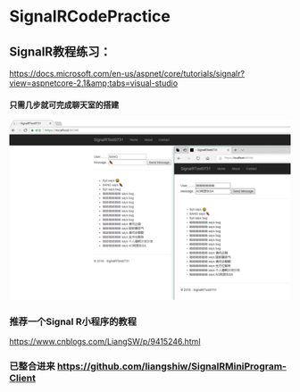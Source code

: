 # SignalRCodePractice

## SignalR教程练习：

https://docs.microsoft.com/en-us/aspnet/core/tutorials/signalr?view=aspnetcore-2.1&amp;tabs=visual-studio

####  只需几步就可完成聊天室的搭建

![实现](./1.png)



### 推荐一个Signal R小程序的教程
https://www.cnblogs.com/LiangSW/p/9415246.html


### 已整合进来 https://github.com/liangshiw/SignalRMiniProgram-Client
